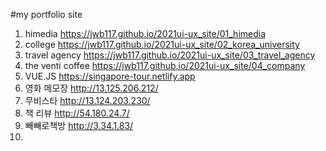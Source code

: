 #my portfolio site

1. himedia https://jwb117.github.io/2021ui-ux_site/01_himedia
2. college https://jwb117.github.io/2021ui-ux_site/02_korea_university
3. travel agency https://jwb117.github.io/2021ui-ux_site/03_travel_agency
4. the venti coffee https://jwb117.github.io/2021ui-ux_site/04_company
5. VUE.JS https://singapore-tour.netlify.app
6. 영화 메모장 http://13.125.206.212/
7. 무비스타 http://13.124.203.230/
8. 책 리뷰 http://54.180.24.7/
9. 빼빼로책방 http://3.34.1.83/
10. 
